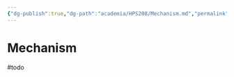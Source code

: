 ```yaml
---
{"dg-publish":true,"dg-path":"academia/HPS208/Mechanism.md","permalink":"/academia/hps-208/mechanism/","tags":["hps","lecture","note","university"],"created":"2025-03-08T16:09:57.913-05:00","updated":"2025-03-08T16:10:26.360-05:00"}
---
```



# Mechanism

#todo
